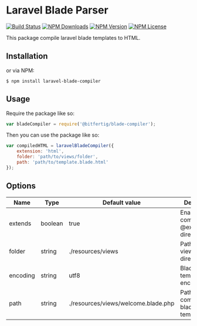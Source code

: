 # Laravel Blade Parser

[![Build Status](https://travis-ci.org/pbelyaev/laravel-blade-compiler.svg?branch=master)](https://travis-ci.org/pbelyaev/laravel-blade-compiler)
[![NPM Downloads](https://img.shields.io/npm/dt/laravel-blade-compiler.svg)](https://www.npmjs.com/package/laravel-blade-compiler)
[![NPM Version](https://img.shields.io/npm/v/laravel-blade-compiler.svg)](https://www.npmjs.com/package/laravel-blade-compiler)
[![NPM License](https://img.shields.io/npm/l/laravel-blade-compiler.svg)](https://www.npmjs.com/package/laravel-blade-compiler)

This package compile laravel blade templates to HTML.
 
## Installation
 
 or via NPM:
 ```console
 $ npm install laravel-blade-compiler
 ```

## Usage

Require the package like so:
 ```js
var bladeCompiler = require('@bitfertig/blade-compiler');
```

Then you can use the package like so:
```js
var compiledHTML = laravelBladeCompiler({
    extension: 'html',
    folder: 'path/to/views/folder',
    path: 'path/to/template.blade.html'
});
```

## Options

| Name | Type | Default value | Description |
|---|---|---|---|
| extends | boolean | true | Enable/disable compiling @extends directives |
| folder | string | ./resources/views | Path to the views directory |
| encoding | string | utf8 | Blade templates encoding |
| path | string | ./resources/views/welcome.blade.php | Path to the compiled blade template file |
